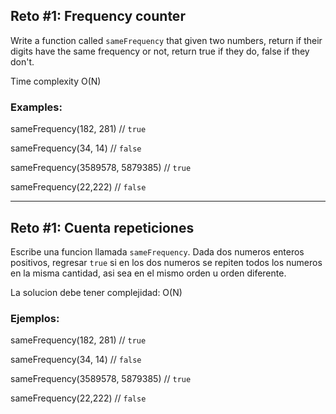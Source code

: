 ## Reto #1: Frequency counter

Write a function called `sameFrequency` that given two numbers, return if their digits have the same frequency or not, return true if they do, false if they don't.

Time complexity O(N)

### Examples:

sameFrequency(182, 281) // `true`

sameFrequency(34, 14) // `false`

sameFrequency(3589578, 5879385)  // `true`

sameFrequency(22,222) // `false`


-----
## Reto #1: Cuenta repeticiones
Escribe una funcion llamada `sameFrequency`. Dada dos numeros enteros positivos, regresar `true` si en los dos numeros se repiten todos los numeros en la misma cantidad, asi sea en el mismo orden u orden diferente.

La solucion debe tener complejidad: O(N)

### Ejemplos:

sameFrequency(182, 281) // `true`

sameFrequency(34, 14) // `false`

sameFrequency(3589578, 5879385)  // `true`

sameFrequency(22,222) // `false`

